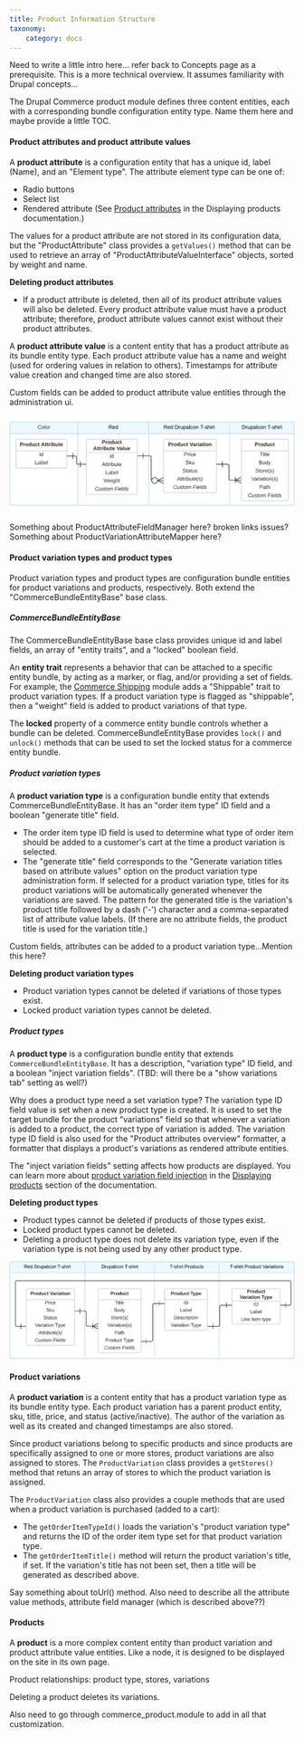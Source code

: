 ```yaml
---
title: Product Information Structure
taxonomy:
    category: docs
---
```


Need to write a little intro here... refer back to Concepts page as a prerequisite. This is a more technical overview. It assumes familiarity with Drupal concepts...



The Drupal Commerce product module defines three content entities, each with a corresponding bundle configuration entity type. Name them here and maybe provide a little TOC.

#### Product attributes and product attribute values
A **product attribute** is a configuration entity that has a unique id, label (Name), and an "Element type". The attribute element type can be one of:
- Radio buttons
- Select list
- Rendered attribute (See [Product attributes](../../04.displaying-products/03.product-attributes) in the Displaying products documentation.)

The values for a product attribute are not stored in its configuration data, but the "ProductAttribute" class provides a `getValues()` method that can be used to retrieve an array of "ProductAttributeValueInterface" objects, sorted by weight and name.

**Deleting product attributes**
- If a product attribute is deleted, then all of its product attribute values will also be deleted. Every product attribute value must have a product attribute; therefore, product attribute values cannot exist without their product attributes.

A **product attribute value** is a content entity that has a product attribute as its bundle entity type. Each product attribute value has a name and weight (used for ordering values in relation to others). Timestamps for attribute value creation and changed time are also stored.

Custom fields can be added to product attribute value entities through the administration ui.

![Product Information Structure](../../images/attribute_entity_relationships.png)

Something about ProductAttributeFieldManager here? broken links issues?
Something about ProductVariationAttributeMapper here?

#### Product variation types and product types
Product variation types and product types are configuration bundle entities for product variations and products, respectively. Both extend the "CommerceBundleEntityBase" base class.

##### CommerceBundleEntityBase
 The CommerceBundleEntityBase base class provides unique id and label fields, an array of "entity traits", and a "locked" boolean field.

An **entity trait** represents a behavior that can be attached to a specific entity bundle, by acting as a marker, or flag, and/or providing a set of fields. For example, the [Commerce Shipping] module adds a "Shippable" trait to product variation types. If a product variation type is flagged as "shippable", then a "weight" field is added to product variations of that type.

The **locked** property of a commerce entity bundle controls whether a bundle can be deleted. CommerceBundleEntityBase provides `lock()` and `unlock()` methods that can be used to set the locked status for a commerce entity bundle.

##### Product variation types
A **product variation type** is a configuration bundle entity that extends CommerceBundleEntityBase. It has an "order item type" ID field and a boolean "generate title" field.
- The order item type ID field is used to determine what type of order item should be added to a customer's cart at the time a product variation is selected.
- The "generate title" field corresponds to the "Generate variation titles based on attribute values" option on the product variation type administration form. If selected for a product variation type, titles for its product variations will be automatically generated whenever the variations are saved. The pattern for the generated title is the variation's product title followed by a dash ('-') character and a comma-separated list of attribute value labels. (If there are no attribute fields, the product title is used for the variation title.)

Custom fields, attributes can be added to a product variation type...Mention this here?

**Deleting product variation types**
- Product variation types cannot be deleted if variations of those types exist.
- Locked product variation types cannot be deleted.

##### Product types
A **product type** is a configuration bundle entity that extends `CommerceBundleEntityBase`. It has a description, "variation type" ID field, and a boolean "inject variation fields". (TBD: will there be a "show variations tab" setting as well?)

Why does a product type need a set variation type? The variation type ID field value is set when a new product type is created. It is used to set the target bundle for the product "variations" field so that whenever a variation is added to a product, the correct type of variation is added. The variation type ID field is also used for the "Product attributes overview" formatter, a formatter that displays a product's variations as rendered attribute entities.

The "inject variation fields" setting affects how products are displayed. You can learn more about [product variation field injection](../../04.displaying-products/01.product-display) in the [Displaying products](../../04.displaying-products) section of the documentation.

**Deleting product types**
- Product types cannot be deleted if products of those types exist.
- Locked product types cannot be deleted.
- Deleting a product type does not delete its variation type, even if the variation type is not being used by any other product type.

![Product Information Structure](../../images/product_entity_relationships.png)


#### Product variations
A **product variation** is a content entity that has a product variation type as its bundle entity type. Each product variation has a parent product entity, sku, title, price, and status (active/inactive). The author of the variation as well as its created and changed timestamps are also stored.

Since product variations belong to specific products and since products are specifically assigned to one or more stores, product variations are also assigned to stores. The `ProductVariation` class provides a `getStores()` method that retuns an array of stores to which the product variation is assigned.

The `ProductVariation` class also provides a couple methods that are used when a product variation is purchased (added to a cart):
- The `getOrderItemTypeId()` loads the variation's "product variation type" and returns the ID of the order item type set for that product variation type.
- The `getOrderItemTitle()` method will return the product variation's title, if set. If the variation's title has not been set, then a title will be generated as described above.

Say something about toUrl() method.
Also need to describe all the attribute value methods, attribute field manager (which is described above??)

####  Products
A **product** is a more complex content entity than product variation and product attribute value entities. Like a node, it is designed to be displayed on the site in its own page.

Product relationships: product type, stores, variations

Deleting a product deletes its variations.


Also need to go through commerce_product.module to add in all that customization.

[Commerce Shipping]: https://www.drupal.org/project/commerce_shipping
